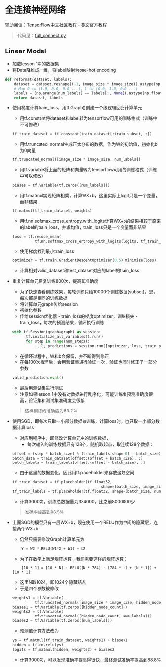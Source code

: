# 全连接神经网络
辅助阅读：[TensorFlow中文社区教程](http://www.tensorfly.cn/tfdoc/tutorials/mnist_tf.html) - [英文官方教程](https://www.tensorflow.org/versions/r0.8/tutorials/mnist/pros/index.html#train-the-model)
  
> 代码见：[full_connect.py](../../src/sgd/full_connect.py)

## Linear Model
- 加载lesson 1中的数据集
- 将Data降维成一维，将label映射为one-hot encoding
```python
def reformat(dataset, labels):
    dataset = dataset.reshape((-1, image_size * image_size)).astype(np.float32)
    # Map 0 to [1.0, 0.0, 0.0 ...], 1 to [0.0, 1.0, 0.0 ...]
    labels = (np.arange(num_labels) == labels[:, None]).astype(np.float32)
    return dataset, labels
```
- 使用梯度计算train_loss，用tf.Graph()创建一个级逻辑回归计算单元

  
  - 用tf.constant将dataset和label转为tensorflow可用的训练格式（训练中不可修改）
  ```python
  tf_train_dataset = tf.constant(train_dataset[:train_subset, :])
  ```
  - 用tf.truncated_normal生成正太分布的数据，作为W的初始值，初始化b为0向量
  ```python
  tf.truncated_normal([image_size * image_size, num_labels])
  ```
  - 用tf.variable将上面的矩阵和向量转为tensorflow可用的训练格式（训练中可以修改）
  ```python
  biases = tf.Variable(tf.zeros([num_labels]))
  ```
  - 用tf.matmul实现矩阵相乘，计算WX+b，这里实际上logit只是一个变量，而非结果
  ```python
  tf.matmul(tf_train_dataset, weights)
  ```
  - 用tf.nn.softmax_cross_entropy_with_logits计算WX+b的结果相较于原来的label的train_loss，并求均值，train_loss只是一个变量而非结果
  ```python
  loss = tf.reduce_mean(
            tf.nn.softmax_cross_entropy_with_logits(logits, tf_train_labels))
  ```
  - 使用梯度找到最小train_loss
  ```python
  optimizer = tf.train.GradientDescentOptimizer(0.5).minimize(loss)
  ```
  - 计算相对valid_dataset和test_dataset对应的label的train_loss
  
- 重复计算单元反复训练800次，提高其准确度
  - 为了快速查看训练效果，每轮训练只给10000个训练数据(subset)，恩，每次都是相同的训练数据
  - 将计算单元graph传给session
  - 初始化参数
  - 传给session优化器 - train_loss的梯度optimizer，训练损失 - train_loss，每次的预测结果，循环执行训练
  ```python
  with tf.Session(graph=graph) as session:
        tf.initialize_all_variables().run()
        for step in range(num_steps):
            _, l, predictions = session.run([optimizer, loss, train_prediction])
  ```
  - 在循环过程中，W和b会保留，并不断得到修正
  - 在每100次循环后，会用验证集进行验证一次，验证也同时修正了一部分参数
  ```python
  valid_prediction.eval()
  ```
  - 最后用测试集进行测试
  - 注意如果lesson 1中没有对数据进行乱序化，可能训练集预测准确度很高，验证集和测试集准确度会很低
  
  > 这样训练的准确度为83.2%
  
- 使用SGD，即每次只取一小部分数据做训练，计算loss时，也只取一小部分数据计算loss
  - 对应到程序中，即修改计算单元中的训练数据，
    - 每次输入的训练数据只有128个，随机取起点，取连续128个数据：
  ```python
  offset = (step * batch_size) % (train_labels.shape[0] - batch_size)
  batch_data = train_dataset[offset:(offset + batch_size), :]
  batch_labels = train_labels[offset:(offset + batch_size), :]
  ```
  - 由于这里的数据变化，因此用tf.placeholder来存放这块空间
  ```python
  tf_train_dataset = tf.placeholder(tf.float32,
                                          shape=(batch_size, image_size * image_size))
  tf_train_labels = tf.placeholder(tf.float32, shape=(batch_size, num_labels))
  ```
  - 计算3000次，训练总数据量为384000，比之前8000000少
  
  > 准确率提高到86.5%
  
- 上面SGD的模型只有一层WX+b，现在使用一个RELU作为中间的隐藏层，连接两个WX+b
  - 仍然只需要修改Graph计算单元为
  ```python
      Y = W2 * RELU(W1*X + b1) + b2
  ```  
  - 为了在数学上满足矩阵运算，我们需要这样的矩阵运算：
  ```
      [10 * 1] = [10 * N] · RELU([N * 784] · [784 * 1] + [N * 1]) + [10 * 1]  
  ```
  - 这里N取1024，即1024个隐藏结点
  - 于是四个参数被修改
  ```python
  weights1 = tf.Variable(
            tf.truncated_normal([image_size * image_size, hidden_node_count]))
  biases1 = tf.Variable(tf.zeros([hidden_node_count]))
  weights2 = tf.Variable(
            tf.truncated_normal([hidden_node_count, num_labels]))
  biases2 = tf.Variable(tf.zeros([num_labels]))
  ```
  - 预测值计算方法改为
  ```python
  ys = tf.matmul(tf_train_dataset, weights1) + biases1
  hidden = tf.nn.relu(ys)
  logits = tf.matmul(hidden, weights2) + biases2
  ```
  - 计算3000次，可以发现准确率提高得很快，最终测试准确率提高到88.8%